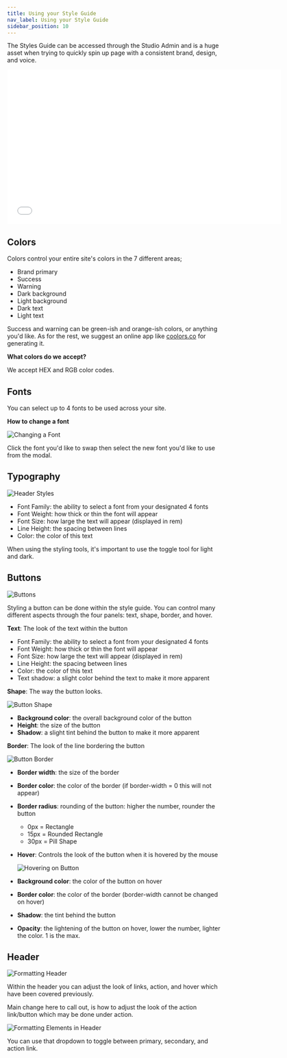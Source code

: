 ```yaml
---
title: Using your Style Guide
nav_label: Using your Style Guide
sidebar_position: 10
---
```


The Styles Guide can be accessed through the Studio Admin and is a huge asset when trying to quickly spin up page with
a consistent brand, design, and voice.

<iframe class="vidyard_iframe" title="Setting up your Style Guide in Studio" src="//play.vidyard.com/DiHarG3aMQX5P8LgZAevuY.html?" width="640" height="360" scrolling="no" frameborder="0" allowtransparency="true" allowfullscreen referrerpolicy="no-referrer-when-downgrade"></iframe>

## Colors

Colors control your entire site's colors in the 7 different areas;

* Brand primary
* Success
* Warning
* Dark background
* Light background
* Dark text
* Light text

Success and warning can be green-ish and orange-ish colors, or anything you'd like. As for the rest, we suggest an
online app like [coolors.co](https://coolors.co) for generating it.

**What colors do we accept?**

We accept HEX and RGB color codes.

## Fonts

You can select up to 4 fonts to be used across your site.

**How to change a font**

![Changing a Font](/assets/studio/d33v4339jhl8k0.cloudfront.netdocsassets5e4848762c7d3a7e9ae7ce2dimages5ed94c362c7d3a10cba8666ffile-oSfPgSqzaM.gif)

Click the font you'd like to swap then select the new font you'd like to use from the modal.

## Typography

![Header Styles](/assets/studio/header-style-typography.png)

* Font Family: the ability to select a font from your designated 4 fonts
* Font Weight: how thick or thin the font will appear
* Font Size: how large the text will appear (displayed in rem)
* Line Height: the spacing between lines
* Color: the color of this text

When using the styling tools, it's important to use the toggle tool for light and dark.

## Buttons

![Buttons](/assets/studio/d33v4339jhl8k0.cloudfront.netdocsassets5e4848762c7d3a7e9ae7ce2dimages5ed959c22c7d3a10cba8675cfile-BWcMRg2bNY.png)

Styling a button can be done within the style guide. You can control many different aspects through the four panels:
text, shape, border, and hover.

**Text**: The look of the text within the button

* Font Family: the ability to select a font from your designated 4 fonts
* Font Weight: how thick or thin the font will appear
* Font Size: how large the text will appear (displayed in rem)
* Line Height: the spacing between lines
* Color: the color of this text
* Text shadow: a slight color behind the text to make it more apparent

**Shape**: The way the button looks.

![Button Shape](/assets/studio/d33v4339jhl8k0.cloudfront.netdocsassets5e4848762c7d3a7e9ae7ce2dimages5ed95a4a2c7d3a10cba86765file-sQyphUcvDn.png)

* **Background color**: the overall background color of the button
* **Height**: the size of the button
* **Shadow**: a slight tint behind the button to make it more apparent

**Border**: The look of the line bordering the button

![Button Border](/assets/studio/d33v4339jhl8k0.cloudfront.netdocsassets5e4848762c7d3a7e9ae7ce2dimages5ed95a9b04286306f804ae24file-QEQiADzQ3B.png)

* **Border width**: the size of the border
* **Border color**: the color of the border (if border-width = 0 this will not appear)
* **Border radius**: rounding of the button: higher the number, rounder the button
    + 0px = Rectangle
    + 15px = Rounded Rectangle
    + 30px = Pill Shape

* **Hover**: Controls the look of the button when it is hovered by the mouse

  ![Hovering on Button](/assets/studio/d33v4339jhl8k0.cloudfront.netdocsassets5e4848762c7d3a7e9ae7ce2dimages5ed95af92c7d3a10cba8677bfile-1h2HVtrTQ2.png)

* **Background color**: the color of the button on hover
* **Border color**: the color of the border (border-width cannot be changed on hover)
* **Shadow**: the tint behind the button
* **Opacity**: the lightening of the button on hover, lower the number, lighter the color. 1 is the max.

## Header

![Formatting Header](/assets/studio/d33v4339jhl8k0.cloudfront.netdocsassets5e4848762c7d3a7e9ae7ce2dimages5ed95bc004286306f804ae42file-a442WogaXh.png)

Within the header you can adjust the look of links, action, and hover which have been covered previously.

Main change here to call out, is how to adjust the look of the action link/button which may be done under action.

![Formatting Elements in Header](/assets/studio/d33v4339jhl8k0.cloudfront.netdocsassets5e4848762c7d3a7e9ae7ce2dimages5ed95c0104286306f804ae47file-rRiKpmmZV9.png)

You can use that dropdown to toggle between primary, secondary, and action link.

